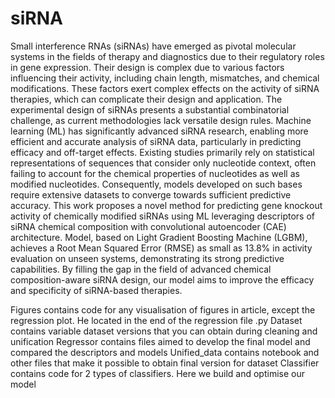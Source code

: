 # siRNA

Small interference RNAs (siRNAs) have emerged as pivotal molecular systems in the fields of therapy and diagnostics due to their regulatory roles in gene expression. Their design is complex due to various factors influencing their activity, including chain length, mismatches, and chemical modifications. These factors exert complex effects on the activity of siRNA therapies, which can complicate their design and application. The experimental design of siRNAs presents a substantial combinatorial challenge, as current methodologies lack versatile design rules. Machine learning (ML) has significantly advanced siRNA research, enabling more efficient and accurate analysis of siRNA data, particularly in predicting efficacy and off-target effects. Existing studies primarily rely on statistical representations of sequences that consider only nucleotide context, often failing to account for the chemical properties of nucleotides as well as modified nucleotides. Consequently, models developed on such bases require extensive datasets to converge towards sufficient predictive accuracy. This work proposes a novel method for predicting gene knockout activity of chemically modified siRNAs using ML leveraging descriptors of siRNA chemical composition with convolutional autoencoder (CAE) architecture. Model, based on Light Gradient Boosting Machine (LGBM), achieves a Root Mean Squared Error (RMSE) as small as 13.8% in activity evaluation on unseen systems, demonstrating its strong predictive capabilities. By filling the gap in the field of advanced chemical composition-aware siRNA design, our model aims to improve the efficacy and specificity of siRNA-based therapies.

Figures contains code for any visualisation of figures in article, except the regression plot. He located in the end of the regression file .py
Dataset contains variable dataset versions that you can obtain during cleaning and unification
Regressor contains files aimed to develop the final model and compared the descriptors and models
Unified_data contains notebook and other files that make it possible to obtain final version for dataset
Classifier contains code for 2 types of classifiers. Here we build and optimise our model 
